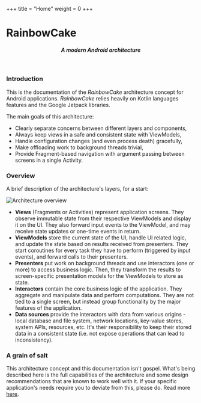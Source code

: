 +++
title = "Home"
weight = 0
+++

# RainbowCake
#### _<p align="center">A modern Android architecture</p>_

<br/>

### Introduction

This is the documentation of the *RainbowCake* architecture concept for Android applications. *RainbowCake* relies heavily on Kotlin languages features and the Google Jetpack libraries.

The main goals of this architecture:

- Clearly separate concerns between different layers and components,
- Always keep views in a safe and consistent state with ViewModels,
- Handle configuration changes (and even process death) gracefully,
- Make offloading work to background threads trivial,
- Provide Fragment-based navigation with argument 
passing between screens in a single Activity.

### Overview

A brief description of the architecture's layers, for a start:

![Architecture overview](/images/arch_overview.png)

- **Views** (Fragments or Activities) represent application screens. They observe immutable state from their respective ViewModels and display it on the UI. They also forward input events to the ViewModel, and may receive state updates or one-time events in return.
- **ViewModels** store the current state of the UI, handle UI related logic, and update the state based on results received from presenters. They start coroutines for every task they have to perform (triggered by input events), and forward calls to their presenters.
- **Presenters** put work on background threads and use interactors (one or more) to access business logic. Then, they transform the results to screen-specific presentation models for the ViewModels to store as state.
- **Interactors** contain the core business logic of the application. They aggregate and manipulate data and perform computations. They are not tied to a single screen, but instead group functionality by the major features of the application.
- **Data sources** provide the interactors with data from various origins - local database and file system, network locations, key-value stores, system APIs, resources, etc. It's their responsibility to keep their stored data in a consistent state (i.e. not expose operations that can lead to inconsistency).

### A grain of salt

This architecture concept and this documentation isn't gospel. What's being described here is the full capabilities of the architecture and some design recommendations that are known to work well with it. If your specific application's needs require you to deviate from this, please do. Read more [here](/best-practices/simplification/).
